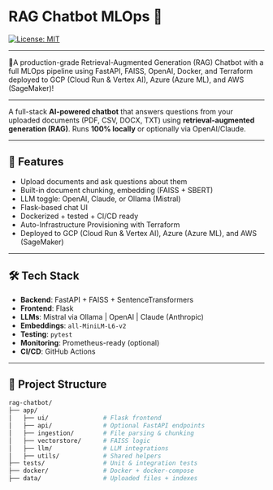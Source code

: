 # RAG Chatbot MLOps 🚀

[![License: MIT](https://img.shields.io/badge/License-MIT-yellow.svg)](https://opensource.org/licenses/MIT)
<!-- [![Build Status](https://github.com/maduoma/rag_chatbot_mlops/actions/workflows/ci.yml/badge.svg)](https://github.com/maduoma/rag_chatbot_mlops/actions)
![Made with Python](https://img.shields.io/badge/Made%20with-Python-1f425f.svg)
[![Issues](https://img.shields.io/github/issues/maduoma/rag_chatbot_mlops.svg)](https://github.com/maduoma/rag_chatbot_mlops/issues)
[![GitHub stars](https://img.shields.io/github/stars/maduoma/rag_chatbot_mlops.svg)](https://github.com/maduoma/rag_chatbot_mlops/stargazers) -->

---

🧠A production-grade Retrieval-Augmented Generation (RAG) Chatbot with a full MLOps pipeline using FastAPI, FAISS, OpenAI, Docker, and Terraform deployed to GCP (Cloud Run & Vertex AI), Azure (Azure ML), and AWS (SageMaker)!

---

A full-stack **AI-powered chatbot** that answers questions from your uploaded documents (PDF, CSV, DOCX, TXT) using **retrieval-augmented generation (RAG)**. Runs **100% locally** or optionally via OpenAI/Claude.

---

## 🚀 Features

- Upload documents and ask questions about them
- Built-in document chunking, embedding (FAISS + SBERT)
- LLM toggle: OpenAI, Claude, or Ollama (Mistral)
- Flask-based chat UI
- Dockerized + tested + CI/CD ready
- Auto-Infrastructure Provisioning with Terraform
- Deployed to GCP (Cloud Run & Vertex AI), Azure (Azure ML), and AWS (SageMaker)
---

## 🛠️ Tech Stack

- **Backend**: FastAPI + FAISS + SentenceTransformers
- **Frontend**: Flask
- **LLMs**: Mistral via Ollama | OpenAI | Claude (Anthropic)
- **Embeddings**: `all-MiniLM-L6-v2`
- **Testing**: `pytest`
- **Monitoring**: Prometheus-ready (optional)
- **CI/CD**: GitHub Actions

---

## 📁 Project Structure

```bash
rag-chatbot/
├── app/
│   ├── ui/               # Flask frontend
│   ├── api/              # Optional FastAPI endpoints
│   ├── ingestion/        # File parsing & chunking
│   ├── vectorstore/      # FAISS logic
│   ├── llm/              # LLM integrations
│   ├── utils/            # Shared helpers
├── tests/                # Unit & integration tests
├── docker/               # Docker + docker-compose
├── data/                 # Uploaded files + indexes

